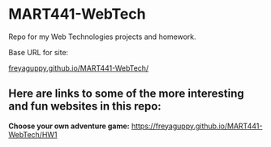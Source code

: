 # MART441-WebTech
Repo for my Web Technologies projects and homework.

Base URL for site:

[freyaguppy.github.io/MART441-WebTech/](https://freyaguppy.github.io/MART441-WebTech/)

## Here are links to some of the more interesting and fun websites in this repo:

**Choose your own adventure game:** https://freyaguppy.github.io/MART441-WebTech/HW1



